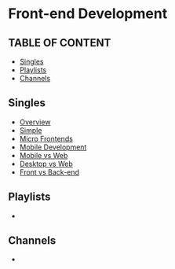 # Front-end Development

## TABLE OF CONTENT
- [Singles](#Singles)
- [Playlists](#Playlists)
- [Channels](#Channels)

## Singles
- [Overview](https://www.youtube.com/watch?v=WG5ikvJ2TKA&pp=ygUUZnJvbnRlbmQgZGV2ZWxvcG1lbnQ%3D)
- [Simple](https://www.youtube.com/watch?v=Q8NPQ2RgWyg&pp=ygUUZnJvbnRlbmQgZGV2ZWxvcG1lbnQ%3D)
- [Micro Frontends](https://www.youtube.com/watch?v=lKKsjpH09dU&pp=ygURZnJvbnRlbmQgY29uY2VwdHM%3D)
- [Mobile Development](https://www.youtube.com/watch?v=WvwwL0TwH6U&pp=ygUSbW9iaWxlIGRldmVsb3BtZW50)
- [Mobile vs Web](https://www.youtube.com/watch?v=X3cFy5X3ioA&pp=ygUXbW9iaWxlIHZzIGRza3RvcCB2cyB3ZWI%3D)
- [Desktop vs Web](https://youtu.be/k_XuIw-ceqM?si=rdvfRwh_Zw2d1Ebq)
- [Front vs Back-end ](https://www.youtube.com/watch?v=h26xAuIFfvg&t=281s)

## Playlists
-

## Channels
-

